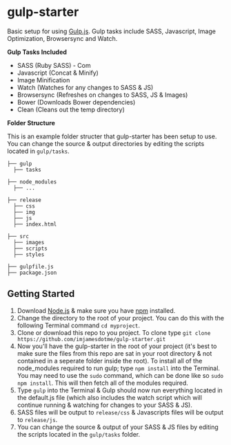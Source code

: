# gulp-starter
Basic setup for using [Gulp.js](http://gulpjs.com). Gulp tasks include SASS, Javascript, Image Optimization, Browsersync and Watch.

**Gulp Tasks Included**
* SASS (Ruby SASS) - Com
* Javascript (Concat & Minify)
* Image Minification
* Watch (Watches for any changes to SASS & JS)
* Browsersync (Refreshes on changes to SASS, JS & Images)
* Bower (Downloads Bower dependencies)
* Clean (Cleans out the temp directory)

**Folder Structure**

This is an example folder structer that gulp-starter has been setup to use. You can change the source & output directories by editing the scripts located in `gulp/tasks`.

```
├── gulp
  ├── tasks

├── node_modules
  ├── ...

├── release
  ├── css
  ├── img
  ├── js
  ├── index.html

├── src
  ├── images
  ├── scripts
  ├── styles

├── gulpfile.js
├── package.json  
```

## Getting Started
1. Download [Node.js](http://nodejs.org) & make sure you have [npm](http://npmjs.com) installed.
2. Change the directory to the root of your project. You can do this with the following Terminal command `cd myproject`.
3. Clone or download this repo to you project. To clone type `git clone https://github.com/imjamesdotme/gulp-starter.git`
4. Now you'll have the gulp-starter in the root of your project (it's best to make sure the files from this repo are sat in your root directory & not contained in a seperate folder inside the root). To install all of the node_modules required to run gulp; type `npm install` into the Terminal. You may need to use the `sudo` command, which can be done like so `sudo npm install`. This will then fetch all of the modules required.
5. Type `gulp` into the Terminal & Gulp should now run everything located in the default.js file (which also includes the watch script which will continue running & watching for changes to your SASS & JS).
6. SASS files will be output to `release/css` & Javascripts files will be output to `release/js`.
7. You can change the source & output of your SASS & JS files by editing the scripts located in the `gulp/tasks` folder.

